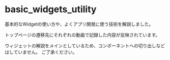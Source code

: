 # basic_widgets_utility

基本的なWidgetの使い方や、よくアプリ開発に使う技術を解説しました。

トップページの遷移先にそれぞれの動画で記録した内容が反映されています。

ウィジェットの解説をメインとしているため、コンポーネントへの切り出しなどはしていません。
ご了承ください。
